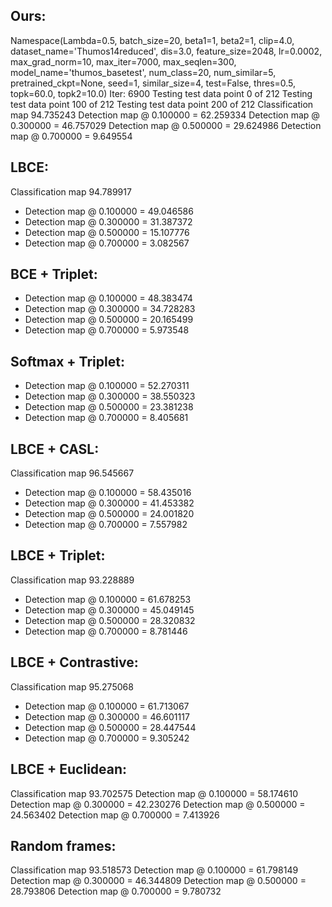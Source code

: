 ## Ours:
Namespace(Lambda=0.5, batch_size=20, beta1=1, beta2=1, clip=4.0, dataset_name='Thumos14reduced', dis=3.0, feature_size=2048, lr=0.0002, max_grad_norm=10, max_iter=7000, max_seqlen=300, model_name='thumos_basetest', num_class=20, num_similar=5, pretrained_ckpt=None, seed=1, similar_size=4, test=False, thres=0.5, topk=60.0, topk2=10.0)
Iter: 6900
Testing test data point 0 of 212
Testing test data point 100 of 212
Testing test data point 200 of 212
Classification map 94.735243
Detection map @ 0.100000 = 62.259334
Detection map @ 0.300000 = 46.757029
Detection map @ 0.500000 = 29.624986
Detection map @ 0.700000 = 9.649554

## LBCE:
Classification map 94.789917
- Detection map @ 0.100000 = 49.046586
- Detection map @ 0.300000 = 31.387372
- Detection map @ 0.500000 = 15.107776
- Detection map @ 0.700000 = 3.082567



## BCE + Triplet:
- Detection map @ 0.100000 = 48.383474
- Detection map @ 0.300000 = 34.728283
- Detection map @ 0.500000 = 20.165499
- Detection map @ 0.700000 = 5.973548

## Softmax + Triplet:
- Detection map @ 0.100000 = 52.270311
- Detection map @ 0.300000 = 38.550323
- Detection map @ 0.500000 = 23.381238
- Detection map @ 0.700000 = 8.405681

## LBCE + CASL:
Classification map 96.545667
- Detection map @ 0.100000 = 58.435016
- Detection map @ 0.300000 = 41.453382
- Detection map @ 0.500000 = 24.001820
- Detection map @ 0.700000 = 7.557982

## LBCE + Triplet:
Classification map 93.228889
- Detection map @ 0.100000 = 61.678253
- Detection map @ 0.300000 = 45.049145
- Detection map @ 0.500000 = 28.320832
- Detection map @ 0.700000 = 8.781446


## LBCE + Contrastive:
Classification map 95.275068
- Detection map @ 0.100000 = 61.713067
- Detection map @ 0.300000 = 46.601117
- Detection map @ 0.500000 = 28.447544
- Detection map @ 0.700000 = 9.305242

## LBCE + Euclidean:
Classification map 93.702575
Detection map @ 0.100000 = 58.174610
Detection map @ 0.300000 = 42.230276
Detection map @ 0.500000 = 24.563402
Detection map @ 0.700000 = 7.413926


## Random frames:
Classification map 93.518573
Detection map @ 0.100000 = 61.798149
Detection map @ 0.300000 = 46.344809
Detection map @ 0.500000 = 28.793806
Detection map @ 0.700000 = 9.780732
